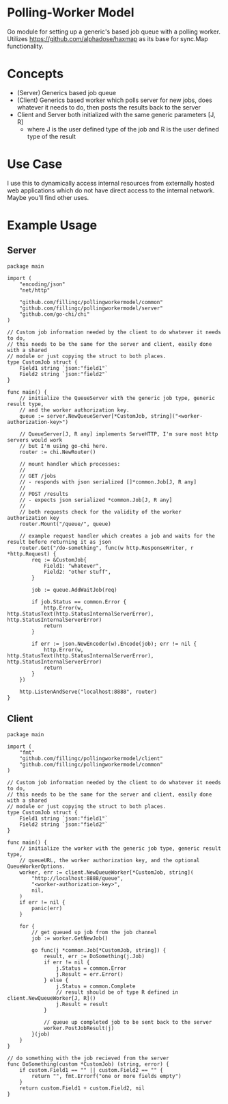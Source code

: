# Polling-Worker Model
Go module for setting up a generic's based job queue with a polling worker. Utilizes https://github.com/alphadose/haxmap as its base for sync.Map functionality.

# Concepts
- (Server) Generics based job queue
- (Client) Generics based worker which polls server for new jobs, does whatever it needs to do, then posts the results back to the server
- Client and Server both initialized with the same generic parameters [J, R]
	- where J is the user defined type of the job and R is the user defined type of the result

# Use Case
I use this to dynamically access internal resources from externally hosted web applications which do not have direct access to the internal network. Maybe you'll find other uses.

# Example Usage

## Server
```golang
package main

import (
	"encoding/json"
	"net/http"
	
	"github.com/fillingc/pollingworkermodel/common"
	"github.com/fillingc/pollingworkermodel/server"
	"github.com/go-chi/chi"
)

// Custom job information needed by the client to do whatever it needs to do,
// this needs to be the same for the server and client, easily done with a shared
// module or just copying the struct to both places.
type CustomJob struct {
	Field1 string `json:"field1"`
	Field2 string `json:"field2"`
}

func main() {
	// initialize the QueueServer with the generic job type, generic result type, 
	// and the worker authorization key.
	queue := server.NewQueueServer[*CustomJob, string]("<worker-authorization-key>")

	// QueueServer[J, R any] implements ServeHTTP, I'm sure most http servers would work 
	// but I'm using go-chi here.
	router := chi.NewRouter()

	// mount handler which processes:
	// 
	// GET /jobs
	// - responds with json serialized []*common.Job[J, R any]
	//
	// POST /results
	// - expects json serialized *common.Job[J, R any]
	//
	// both requests check for the validity of the worker authorization key
	router.Mount("/queue/", queue)

	// example request handler which creates a job and waits for the result before returning it as json
	router.Get("/do-something", func(w http.ResponseWriter, r *http.Request) {
		req := &CustomJob{
			Field1: "whatever",
			Field2: "other stuff",
		}

		job := queue.AddWaitJob(req)

		if job.Status == common.Error {
			http.Error(w, http.StatusText(http.StatusInternalServerError), http.StatusInternalServerError)
			return
		}

		if err := json.NewEncoder(w).Encode(job); err != nil {
			http.Error(w, http.StatusText(http.StatusInternalServerError), http.StatusInternalServerError)
			return
		}
	})

	http.ListenAndServe("localhost:8888", router)
}
```

## Client
```golang
package main

import (
	"fmt"
	"github.com/fillingc/pollingworkermodel/client"
	"github.com/fillingc/pollingworkermodel/common"
)

// Custom job information needed by the client to do whatever it needs to do,
// this needs to be the same for the server and client, easily done with a shared
// module or just copying the struct to both places.
type CustomJob struct {
	Field1 string `json:"field1"`
	Field2 string `json:"field2"`
}

func main() {
	// initialize the worker with the generic job type, generic result type,
	// queueURL, the worker authorization key, and the optional QueueWorkerOptions.
	worker, err := client.NewQueueWorker[*CustomJob, string](
		"http://localhost:8888/queue",
		"<worker-authorization-key>",
		nil,
	)
	if err != nil {
		panic(err)
	}

	for {
		// get queued up job from the job channel
		job := worker.GetNewJob()
		
		go func(j *common.Job[*CustomJob, string]) {
			result, err := DoSomething(j.Job)
			if err != nil {
				j.Status = common.Error
				j.Result = err.Error()
			} else {
				j.Status = common.Complete
				// result should be of type R defined in client.NewQueueWorker[J, R]()
				j.Result = result
			}

			// queue up completed job to be sent back to the server
			worker.PostJobResult(j)
		}(job)
	}
}

// do something with the job recieved from the server
func DoSomething(custom *CustomJob) (string, error) {
	if custom.Field1 == "" || custom.Field2 == "" {
		return "", fmt.Errorf("one or more fields empty")
	}
	return custom.Field1 + custom.Field2, nil
}
```
